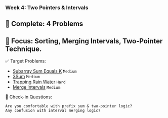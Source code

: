 ### Week 4: Two Pointers & Intervals

## 📌 Complete: 4 Problems
## 🔹 Focus: Sorting, Merging Intervals, Two-Pointer Technique.

✅ Target Problems:

- [Subarray Sum Equals K](https://leetcode.com/problems/subarray-sum-equals-k/description/) `Medium`
- [3Sum](https://leetcode.com/problems/3sum/) `Medium`
- [Trapping Rain Water](https://leetcode.com/problems/trapping-rain-water/) `Hard`
- [Merge Intervals](https://leetcode.com/problems/merge-intervals/) `Medium`


📅 Check-in Questions:
```
Are you comfortable with prefix sum & two-pointer logic?
Any confusion with interval merging logic?
```